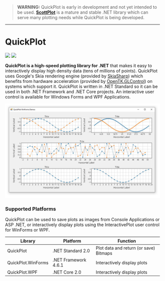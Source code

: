 > **WARNING:** QuickPlot is early in development and not yet intended to be used. **[ScottPlot](https://github.com/swharden/ScottPlot)** is a mature and stable .NET library which can serve many plotting needs while QuickPlot is being developed.

---

# QuickPlot

[![](https://img.shields.io/azure-devops/build/swharden/swharden/1?label=Build&logo=azure%20pipelines)](https://dev.azure.com/swharden/swharden/_build/latest?definitionId=1&branchName=master)
[![](https://img.shields.io/azure-devops/tests/swharden/swharden/1?label=Tests&logo=azure%20pipelines)](https://dev.azure.com/swharden/swharden/_build/latest?definitionId=1&branchName=master)

**QuickPlot is a high-speed plotting library for .NET** that makes it easy to interactively display high density data (tens of millions of points). QuickPlot uses Google's Skia rendering engine (provided by [SkiaSharp](https://www.nuget.org/packages/SkiaSharp/)) which benefits from hardware acceleration (provided by [OpenTK.GLControl](https://www.nuget.org/packages/OpenTK.GLControl/)) on systems which support it. QuickPlot is written in .NET Standard so it can be used in both .NET Framework and .NET Core projects. An interactive user control is available for Windows Forms and WPF Applications. 

![](dev/screenshot.jpg)

### Supported Platforms

QuickPlot can be used to save plots as images from Console Applications or ASP .NET, or interactively display plots using the InteractivePlot user control for WinForms or WPF.

Library | Platform | Function
---|---|---
QuickPlot | .NET Standard 2.0 | Plot data and return (or save) Bitmaps
QuickPlot.WinForms | .NET Framework 4.6.1 | Interactively display plots
QuickPlot.WPF | .NET Core 2.0 | Interactively display plots
